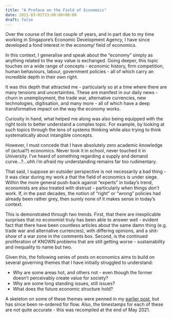 ```yaml
---
title: "A Preface on the Field of Economics"
date: 2021-03-01T23:00:00+08:00
draft: false
---
```


Over the course of the last couple of years, and in part due to my time working in Singapore’s Economic Development Agency, I have since developed a fond interest in the economy/ field of economics. 

In this context, I generalise and speak about the “economy” simply as anything related to the way value is exchanged. Going deeper, this topic touches on a wide range of concepts - economic history, firm competition, human behaviours, labour, government policies - all of which carry an incredible depth in their own right.

It was this depth that attracted me - particularly so at a time where there are many tensions and uncertainties. These are manifest in our daily news - churn in unemployment, the trade war, alternative currencies, new technologies, digitisation, and many more - all of which have a deep transformative impact on the way the economy works. 

Curiosity in hand, what helped me along was also being equipped with the right tools to better understand a complex topic. For example, by looking at such topics through the lens of systems thinking while also trying to think systematically about intangible concepts. 

However, I must concede that I have absolutely zero academic knowledge of (actual?) economics. Never took it in school, never touched it in University. I’ve heard of something regarding a supply and demand curve…?...uhh i’m afraid my understanding remains far too rudimentary.

That said, I suppose an outsider perspective is not necessarily a bad thing - it was clear during my work a that the field of economics is under siege. Within the more general push-back against “experts” in today’s trend, economists are also treated with distrust - particularly when things *don’t* work. If, in the past decades, the notion of “right” or “wrong” policies had already been rather grey, then surely none of it makes sense in today’s context.

This is demonstrated through two trends. First, that there are inexplicable surprises that no economist truly has been able to answer well - evident fact that there have been countless articles about the same damn thing (e.g. trade war and alternative currencies), with differing opinions, and a shit-show of a war zone in the comments box. Second, is the continued proliferation of KNOWN problems that are still getting worse - sustainability and inequality to name but two. 

Given this, the following series of posts on economics aims to build on several governing themes that I have initially struggled to understand:

- Why are some areas hot, and others not - even though the former doesn’t perceivably create value for society?
- Why are some long standing issues, still issues?
- What does the future economic structure hold?

A skeleton on some of these themes were penned in my [earlier post](https://www.makwaijun.com/blog/post13/), but has since been re-ordered for flow. Also, the timestamps for each of these are not quite accurate - this was recompiled at the end of May 2021.







